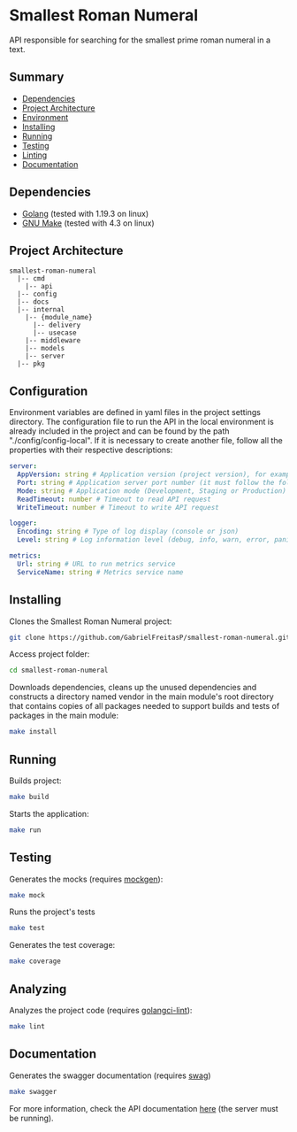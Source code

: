 # Smallest Roman Numeral

API responsible for searching for the smallest prime roman numeral in a text.

## Summary

* [Dependencies](#dependencies)
* [Project Architecture](#project-architecture)
* [Environment](#environment)
* [Installing](#installing)
* [Running](#running)
* [Testing](#testing)
* [Linting](#linting)
* [Documentation](#documentation)

## Dependencies

- [Golang](https://golang.org/) (tested with 1.19.3 on linux)
- [GNU Make](https://www.gnu.org/software/make/) (tested with 4.3 on linux)

## Project Architecture

```
smallest-roman-numeral
  |-- cmd
    |-- api
  |-- config
  |-- docs
  |-- internal
    |-- {module_name}
      |-- delivery
      |-- usecase
    |-- middleware
    |-- models
    |-- server
  |-- pkg
```

## Configuration

Environment variables are defined in yaml files in the project settings directory. The configuration file to run the API
in the local environment is already included in the project and can be found by the path "./config/config-local". If it
is necessary to create another file, follow all the properties with their respective descriptions:

```yaml
server:
  AppVersion: string # Application version (project version), for example: 1.0.0
  Port: string # Application server port number (it must follow the following pattern: ":0000"
  Mode: string # Application mode (Development, Staging or Production)
  ReadTimeout: number # Timeout to read API request
  WriteTimeout: number # Timeout to write API request

logger:
  Encoding: string # Type of log display (console or json)
  Level: string # Log information level (debug, info, warn, error, panic or fatal)

metrics:
  Url: string # URL to run metrics service
  ServiceName: string # Metrics service name
```

## Installing

Clones the Smallest Roman Numeral project:

```bash
git clone https://github.com/GabrielFreitasP/smallest-roman-numeral.git
```

Access project folder:

```bash
cd smallest-roman-numeral
```

Downloads dependencies, cleans up the unused dependencies and constructs a directory named vendor in the main module's
root directory that contains copies of all packages needed to support builds and tests of packages in the main module:

```bash
make install
```

## Running

Builds project:

```bash
make build
```

Starts the application:

```bash
make run
```

## Testing

Generates the mocks (requires [mockgen](https://github.com/golang/mock)):

```bash
make mock
```

Runs the project's tests

```bash
make test
```

Generates the test coverage:

```bash
make coverage
```

## Analyzing

Analyzes the project code (requires [golangci-lint](https://github.com/golangci/golangci-lint)):

```bash
make lint
```

## Documentation

Generates the swagger documentation (requires [swag](https://github.com/swaggo/swag))

```bash
make swagger
```

For more information, check the API
documentation [here](http://localhost:8080/swagger/index.html#) (the server must be running).
